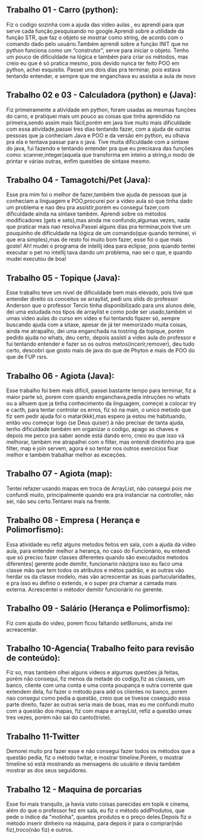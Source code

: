 ## Trabalho 01 - Carro (python): 
   Fiz o codigo sozinha com a ajuda das video aulas , eu aprendi para que serve cada função,pesquisando no google.Aprendi sobre a utilidade da função STR, que faz o objeto se mostrar como string, de acordo com o comando dado pelo usuário.Também aprendi sobre a função INIT que no python funciona como um “construtor”, serve para iniciar o objeto. Tenho um pouco de dificuldade na lógica e também para criar os métodos, mas creio eu que é só pratica mesmo, pois devido nunca ter feito POO em python, achei esquisito. Passei uns dois dias pra terminar, pois estava tentando entender, e sempre que me enganchava eu assistia a aula de novo

## Trabalho 02 e 03 - Calculadora (python) e (Java):
   Fiz primeiramente a atividade em python, foram usadas as mesmas funções do carro, e pratiquei mais um pouco as coisas que tinha aprendido na primeira,sendo assim mais fácil,porém em java tive muito mais dificuldade com essa atividade,passei tres dias tentando fazer, com a ajuda de outras pessoas que ja conheciam Java e POO e da versão em python, eu olhava pra ela e tentava passar para o java. Tive muita dificuldade com a sintaxe do java, fui fazendo e tentando entender pra que eu precisava das funções como: scanner,integer(aquela que transforma em inteiro a string,o modo de printar e várias outras, enfim questões de sintaxe mesmo.

## Trabalho 04 - Tamagotchi/Pet (Java):
   Esse pra mim foi o melhor de fazer,também tive ajuda de pessoas que ja conheciam a linguagem e POO,procurei por a vídeo aula só que tinha dado um problema e nao deu pra assistir,porém eu consegui fazer,com dificuldade ainda na sintaxe também. Aprendi sobre os métodos modificadores (gets e sets),mas ainda me confundo,algumas vezes, nada que praticar mais nao resolva.Passei alguns dias pra terminar,pois tive um pouquinho de dificuldade na lógica de um comando(que quando terminei, vi que era simples),mas de resto foi muito bom fazer, esse foi o que mais goste! Ah! mudei o programa de intellij idea para eclipse, pois quando tentei executar o pet no intellij tava dando um problema, nao sei o que, e quando mudei executou de boa!

## Trabalho 05 - Topique (Java):
   Esse trabalho teve um nivel de dificuldade bem mais elevado, pois tive que entender direito os conceitos se arraylist, pedi uns slids do professor Anderson que o professor Tercio tinha disponibilizado para uns alunos dele, dei uma estudada nos tipos de arraylist e como pode ser usado,também vi umas video aulas do curso em vídeo e fui tentando fqazer só, sempre buscando ajuda com a sitaxe, apesar de já ter memorizado muita coisas, ainda me atrapalho, dei uma enganchada na tostring da topique, porém pedido ajuda no whats, deu certo, depois assisti a video aula do professor e fui tentando entender e fazer so os outros metos(incerir,remover), deu tudo certo, descobri que gosto mais de java do que de Phyton e mais de POO do que de FUP rsrs.
## Trabalho 06 - Agiota (Java):
 Esse trabalho foi bem mais difícil, passei bastante tempo para terminar, fiz a maior parte só, porem com quando enganchava,pedia intruções no whats ou a alhuem que ja tinha conhecimento da linguagem, começei a colocar try e cacth, para tentar controlar os erros, fiz só na main, o unico metodo que fiz sem pedir ajuda foi o matar(kkk),mas espero ja estou me  habituando, então vou começar logo (se Deus quiser) à não precisar de tanta ajuda, tenho dificuldade também em organizar o codigo, apago as chaves e depois me perco pra saber aonde está dando erro, creio eu que isso vá melhorar, também me atrapalhei com o filter, mas entendi direitinho pra que filter, map e join servem, agora é so tentar nos outros exercícios fixar melhor e também trabalhar melhor as exceções. 
 
## Trabalho 07 - Agiota (map):
Tentei refazer usando mapas em troca de ArrayList, não consegui pois me confundi muito, principalmente quando era pra instanciar na controller, não sei, não seu certo.Tentarei mais na frente.
## Trabalho 08 - Empresa ( Herança e Polimorfismo):
  Essa atividade eu refiz alguns metodos feitos em sala, com a ajuda da video aula, para entender melhor a herança, no caso do Funcionário, eu entendi que só preciso fazer classes diferentes quando são executados metodos diferentes( gerente pode demitir, funcionario não)pra isso eu faco uma classe mão que tem todos os atributos e métos padrão, e as outras vão herdar os da classe modelo, mas vão acrescentar as suas partucularidades, e pra isso eu defino o extends, e o super pra chamar a camada mais externa. Acrescentei o métodor demitir funcionário no gerente.

## Trabalho 09 - Salário (Herança e Polimorfismo):
Fiz com ajuda do video, porem ficou faltando setBonuns, ainda irei acreacentar.

## Trabalho 10-Agencia( Trabalho feito para revisão de conteúdo):
Fiz so, mas também olhei alguns videos e algumas questões já feitas, porém não consequi, fiz menos da metade do codigo,fiz as classes, um banco, cliente com uma conta e uma conta poupança e outra corrente que extendem dela, fui fazer o método para add os clientes no banco, porem nao consegui como pedia a questão, creio que se tivesse coseguido essa parte direito, fazer as outras seria mais de boas, mas eu me confundi muito com a questão dos mapas, fiz com mapa e arrayList, refiz a questão umas tres vezes, porém não saí do canto(triste).

## Trabalho 11-Twitter
Demorei muito pra fazer esse e não consegui fazer todos os métodos que a questão pedia, fiz o método twitar, e mostrar timeline.Porém, o mostrar timeline só está mostrando as mensagens do usuário e devia também mostrar as dos seus seguidores.

## Trabalho 12 - Maquina de porcarias
Esse foi mais tranquilo, ja havia visto coisas parecidas em topik e cinema, além do que o professor fez em sala, eu fiz o método addProdutos, que pede o índice da "molinha", quantos produtos e o preço deles.Depois fiz o método inserir dinheiro na máquina, para depois ir para o comprar(não fiz),troco(não fiz) e outros.


